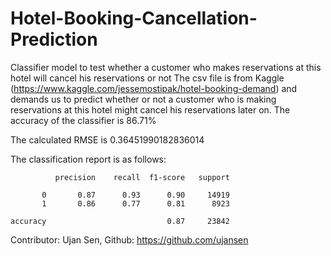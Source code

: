 # Hotel-Booking-Cancellation-Prediction
Classifier model to test whether a customer who makes reservations at this hotel will cancel his reservations or not
The csv file is from Kaggle  (https://www.kaggle.com/jessemostipak/hotel-booking-demand) and demands us to predict whether or 
not a customer who is making reservations at this hotel might cancel his reservations later on. 
The accuracy of the classifier is 86.71%

The calculated RMSE is 0.36451990182836014

The classification report is as follows:

              precision    recall  f1-score   support

           0       0.87      0.93      0.90     14919
           1       0.86      0.77      0.81      8923

    accuracy                           0.87     23842


Contributor: Ujan Sen, Github: https://github.com/ujansen
